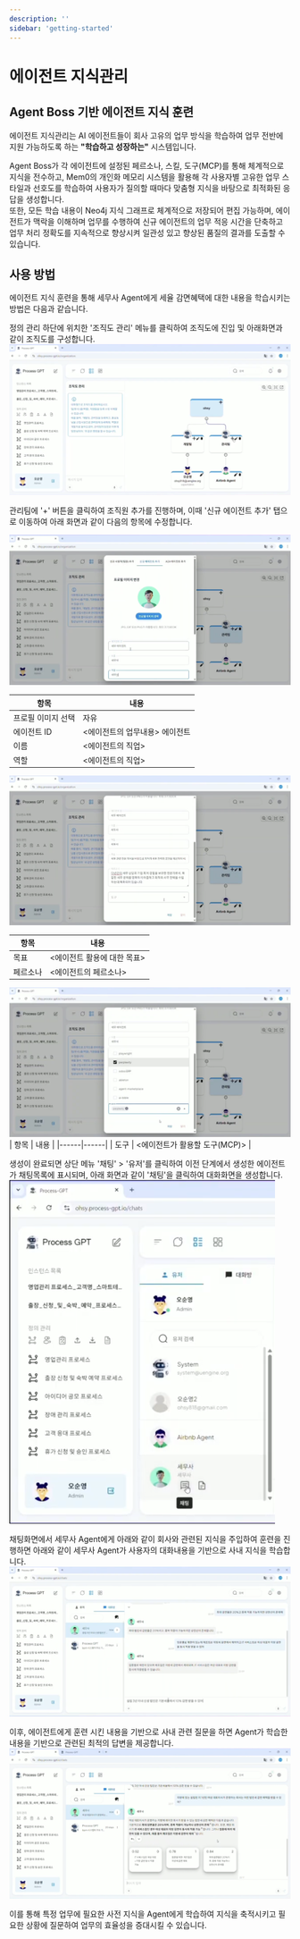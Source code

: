 ```yaml
---
description: ''
sidebar: 'getting-started'
---
```


# 에이전트 지식관리

## Agent Boss 기반 에이전트 지식 훈련

에이전트 지식관리는 AI 에이전트들이 회사 고유의 업무 방식을 학습하여 업무 전반에 지원 가능하도록 하는 **"학습하고 성장하는"** 시스템입니다.

Agent Boss가 각 에이전트에 설정된 페르소나, 스킬, 도구(MCP)를 통해 체계적으로 지식을 전수하고, Mem0의 개인화 메모리 시스템을 활용해 각 사용자별 고유한 업무 스타일과 선호도를 학습하여 사용자가 질의할 때마다 맞춤형 지식을 바탕으로 최적화된 응답을 생성합니다. <br>
또한, 모든 학습 내용이 Neo4j 지식 그래프로 체계적으로 저장되어 편집 가능하며, 에이전트가 맥락을 이해하며 업무를 수행하여 신규 에이전트의 업무 적응 시간을 단축하고 업무 처리 정확도를 지속적으로 향상시켜 일관성 있고 향상된 품질의 결과를 도출할 수 있습니다.

## 사용 방법

에이전트 지식 훈련을 통해 세무사 Agent에게 세율 감면혜택에 대한 내용을 학습시키는 방법은 다음과 같습니다.

정의 관리 하단에 위치한 '조직도 관리' 메뉴를 클릭하여 조직도에 진입 및 아래화면과 같이 조직도를 구성합니다.<br>
![](../../../uengine-image/process-gpt/knowledge/1.png)

관리팀에 '+' 버튼을 클릭하여 조직원 추가를 진행하며, 이때 '신규 에이전트 추가' 탭으로 이동하여 아래 화면과 같이 다음의 항목에 수정합니다.<br>

![](../../../uengine-image/process-gpt/knowledge/2.png)<br>

| 항목 | 내용 |
|------|------|
| 프로필 이미지 선택 | 자유 |
| 에이전트 ID | <에이전트의 업무내용> 에이전트 |
| 이름 | <에이전트의 직업> |
| 역할 | <에이전트의 직업> |

![](../../../uengine-image/process-gpt/knowledge/3.png)<br>

| 항목 | 내용 |
|------|------|
| 목표 | <에이전트 활용에 대한 목표> |
| 페르소나 | <에이전트의 페르소나> |

![](../../../uengine-image/process-gpt/knowledge/4.png)<br>
| 항목 | 내용 |
|------|------|
| 도구 | <에이전트가 활용할 도구(MCP)> |

생성이 완료되면 상단 메뉴 '채팅' > '유저'를 클릭하여 이전 단계에서 생성한 에이전트가 채팅목록에 표시되며, 아래 화면과 같이 '채팅'을 클릭하여 대화화면을 생성합니다.<br>
![](../../../uengine-image/process-gpt/knowledge/5-1.png)

채팅화면에서 세무사 Agent에게 아래와 같이 회사와 관련된 지식을 주입하여 훈련을 진행하면 아래와 같이 세무사 Agent가 사용자의 대화내용을 기반으로 사내 지식을 학습합니다.<br>
![](../../../uengine-image/process-gpt/knowledge/6.png)

이후, 에이전트에게 훈련 시킨 내용을 기반으로 사내 관련 질문을 하면 Agent가 학습한 내용을 기반으로 관련된 최적의 답변을 제공합니다.<br>
![](../../../uengine-image/process-gpt/knowledge/7.png)

이를 통해 특정 업무에 필요한 사전 지식을 Agent에게 학습하여 지식을 축적시키고 필요한 상황에 질문하여 업무의 효율성을 증대시킬 수 있습니다.